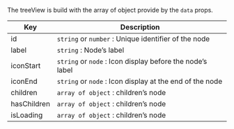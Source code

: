 The treeView is build with the array of object provide by the `data` props.

| Key         | Description                                               |
| ----------- | --------------------------------------------------------- |
| id          | `string` or `number` : Unique identifier of the node      |
| label       | `string` : Node’s label                                   |
| iconStart   | `string` or `node` : Icon display before the node’s label |
| iconEnd     | `string` or `node` : Icon display at the end of the node  |
| children    | `array of object` : children’s node                       |
| hasChildren | `array of object` : children’s node                       |
| isLoading   | `array of object` : children’s node                       |
